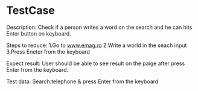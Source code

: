# TestCase

Description:
Check if  a person writes a word on the search and he can hits Enter button on keyboard.

Steps to reduce:
1.Go to www.emag.ro
2.Write a world in the seach input
3.Press Eneter from the keyboard

Expect result:
User should be able to see result on the paige after press Enter from the keyboard.

Test data:
Search:telephone & press Enter from the keyboard
